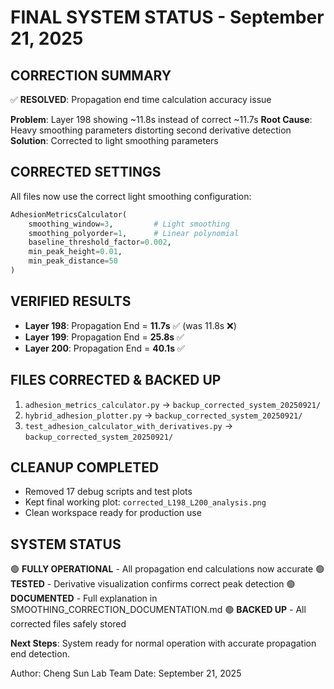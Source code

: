FINAL SYSTEM STATUS - September 21, 2025
=========================================

## CORRECTION SUMMARY
✅ **RESOLVED**: Propagation end time calculation accuracy issue

**Problem**: Layer 198 showing ~11.8s instead of correct ~11.7s
**Root Cause**: Heavy smoothing parameters distorting second derivative detection
**Solution**: Corrected to light smoothing parameters

## CORRECTED SETTINGS
All files now use the correct light smoothing configuration:
```python
AdhesionMetricsCalculator(
    smoothing_window=3,         # Light smoothing
    smoothing_polyorder=1,      # Linear polynomial
    baseline_threshold_factor=0.002,
    min_peak_height=0.01,
    min_peak_distance=50
)
```

## VERIFIED RESULTS
- **Layer 198**: Propagation End = **11.7s** ✅ (was 11.8s ❌)
- **Layer 199**: Propagation End = **25.8s** ✅
- **Layer 200**: Propagation End = **40.1s** ✅

## FILES CORRECTED & BACKED UP
1. `adhesion_metrics_calculator.py` → `backup_corrected_system_20250921/`
2. `hybrid_adhesion_plotter.py` → `backup_corrected_system_20250921/`
3. `test_adhesion_calculator_with_derivatives.py` → `backup_corrected_system_20250921/`

## CLEANUP COMPLETED
- Removed 17 debug scripts and test plots
- Kept final working plot: `corrected_L198_L200_analysis.png`
- Clean workspace ready for production use

## SYSTEM STATUS
🟢 **FULLY OPERATIONAL** - All propagation end calculations now accurate
🟢 **TESTED** - Derivative visualization confirms correct peak detection
🟢 **DOCUMENTED** - Full explanation in SMOOTHING_CORRECTION_DOCUMENTATION.md
🟢 **BACKED UP** - All corrected files safely stored

**Next Steps**: System ready for normal operation with accurate propagation end detection.

Author: Cheng Sun Lab Team
Date: September 21, 2025

